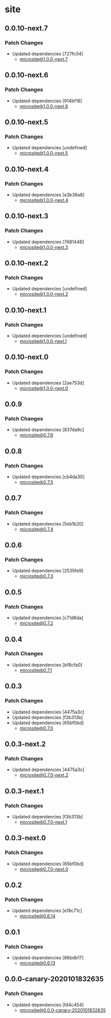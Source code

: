 # site

## 0.0.10-next.7

### Patch Changes

- Updated dependencies [727fc04]
  - microsite@1.0.0-next.7

## 0.0.10-next.6

### Patch Changes

- Updated dependencies [914bf18]
  - microsite@1.0.0-next.6

## 0.0.10-next.5

### Patch Changes

- Updated dependencies [undefined]
  - microsite@1.0.0-next.5

## 0.0.10-next.4

### Patch Changes

- Updated dependencies [a3b38a8]
  - microsite@1.0.0-next.4

## 0.0.10-next.3

### Patch Changes

- Updated dependencies [7681446]
  - microsite@1.0.0-next.3

## 0.0.10-next.2

### Patch Changes

- Updated dependencies [undefined]
  - microsite@1.0.0-next.2

## 0.0.10-next.1

### Patch Changes

- Updated dependencies [undefined]
  - microsite@1.0.0-next.1

## 0.0.10-next.0

### Patch Changes

- Updated dependencies [2ae753d]
  - microsite@1.0.0-next.0

## 0.0.9

### Patch Changes

- Updated dependencies [837da9c]
  - microsite@0.7.6

## 0.0.8

### Patch Changes

- Updated dependencies [cb4da30]
  - microsite@0.7.5

## 0.0.7

### Patch Changes

- Updated dependencies [5eb1b20]
  - microsite@0.7.4

## 0.0.6

### Patch Changes

- Updated dependencies [2535fe9]
  - microsite@0.7.3

## 0.0.5

### Patch Changes

- Updated dependencies [c71d8da]
  - microsite@0.7.2

## 0.0.4

### Patch Changes

- Updated dependencies [bf8cfa0]
  - microsite@0.7.1

## 0.0.3

### Patch Changes

- Updated dependencies [4475a3c]
- Updated dependencies [f3b313b]
- Updated dependencies [65bf0bd]
  - microsite@0.7.0

## 0.0.3-next.2

### Patch Changes

- Updated dependencies [4475a3c]
  - microsite@0.7.0-next.2

## 0.0.3-next.1

### Patch Changes

- Updated dependencies [f3b313b]
  - microsite@0.7.0-next.1

## 0.0.3-next.0

### Patch Changes

- Updated dependencies [65bf0bd]
  - microsite@0.7.0-next.0

## 0.0.2

### Patch Changes

- Updated dependencies [e18c71c]
  - microsite@0.6.14

## 0.0.1

### Patch Changes

- Updated dependencies [86bdb17]
  - microsite@0.6.13

## 0.0.0-canary-2020101832635

### Patch Changes

- Updated dependencies [fd4c454]
  - microsite@0.0.0-canary-2020101832635
